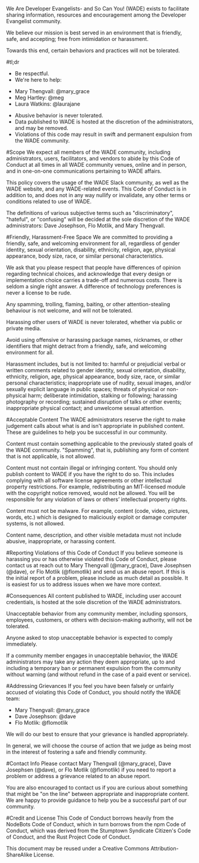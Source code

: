 We Are Developer Evangelists- and So Can You! (WADE) exists to facilitate sharing information, resources and encouragement among the Developer Evangelist community.

We believe our mission is best served in an environment that is friendly, safe, and accepting; free from intimidation or harassment.

Towards this end, certain behaviors and practices will not be tolerated.

#tl;dr
* Be respectful.
* We're here to help: 
- Mary Thengvall: @mary_grace
- Meg Hartley: @meg
- Laura Watkins: @laurajane
* Abusive behavior is never tolerated.
* Data published to WADE is hosted at the discretion of the administrators, and may be removed.
* Violations of this code may result in swift and permanent expulsion from the WADE community.

#Scope
We expect all members of the WADE community, including administrators, users, facilitators, and vendors to abide by this Code of Conduct at all times in all WADE community venues, online and in person, and in one-on-one communications pertaining to WADE affairs.

This policy covers the usage of the WADE Slack community, as well as the WADE website, and any WADE-related events. 
This Code of Conduct is in addition to, and does not in any way nullify or invalidate, any other terms or conditions related to use of WADE.

The definitions of various subjective terms such as "discriminatory", "hateful", or "confusing" will be decided at the sole discretion of the WADE administrators: Dave Josephson, Flo Motlik, and Mary Thengvall.

#Friendly, Harassment-Free Space
We are committed to providing a friendly, safe, and welcoming environment for all, regardless of gender identity, sexual orientation, disability, ethnicity, religion, age, physical appearance, body size, race, or similar personal characteristics.

We ask that you please respect that people have differences of opinion regarding technical choices, and acknowledge that every design or implementation choice carries a trade-off and numerous costs. There is seldom a single right answer. A difference of technology preferences is never a license to be rude.

Any spamming, trolling, flaming, baiting, or other attention-stealing behaviour is not welcome, and will not be tolerated.

Harassing other users of WADE is never tolerated, whether via public or private media.

Avoid using offensive or harassing package names, nicknames, or other identifiers that might detract from a friendly, safe, and welcoming environment for all.

Harassment includes, but is not limited to: harmful or prejudicial verbal or written comments related to gender identity, sexual orientation, disability, ethnicity, religion, age, physical appearance, body size, race, or similar personal characteristics; inappropriate use of nudity, sexual images, and/or sexually explicit language in public spaces; threats of physical or non-physical harm; deliberate intimidation, stalking or following; harassing photography or recording; sustained disruption of talks or other events; inappropriate physical contact; and unwelcome sexual attention.

#Acceptable Content
The WADE administrators reserve the right to make judgement calls about what is and isn't appropriate in published content. These are guidelines to help you be successful in our community.

Content must contain something applicable to the previously stated goals of the WADE community. "Spamming", that is, publishing any form of content that is not applicable, is not allowed.

Content must not contain illegal or infringing content. You should only publish content to WADE if you have the right to do so. This includes complying with all software license agreements or other intellectual property restrictions. For example, redistributing an MIT-licensed module with the copyright notice removed, would not be allowed. You will be responsible for any violation of laws or others’ intellectual property rights.

Content must not be malware. For example, content (code, video, pictures, words, etc.) which is designed to maliciously exploit or damage computer systems, is not allowed.

Content name, description, and other visible metadata must not include abusive, inappropriate, or harassing content.

#Reporting Violations of this Code of Conduct
If you believe someone is harassing you or has otherwise violated this Code of Conduct, please contact us at reach out to Mary Thengvall (@mary_grace), Dave Josephsen (@dave), or Flo Motlik (@flomotlik) and send us an abuse report. If this is the initial report of a problem, please include as much detail as possible. It is easiest for us to address issues when we have more context.

#Consequences
All content published to WADE, including user account credentials, is hosted at the sole discretion of the WADE administrators.

Unacceptable behavior from any community member, including sponsors, employees, customers, or others with decision-making authority, will not be tolerated.

Anyone asked to stop unacceptable behavior is expected to comply immediately.

If a community member engages in unacceptable behavior, the WADE administrators may take any action they deem appropriate, up to and including a temporary ban or permanent expulsion from the community without warning (and without refund in the case of a paid event or service).

#Addressing Grievances
If you feel you have been falsely or unfairly accused of violating this Code of Conduct, you should notify the WADE team:
- Mary Thengvall: @mary_grace
- Dave Josephson: @dave
- Flo Motlik: @flomotlik

We will do our best to ensure that your grievance is handled appropriately.

In general, we will choose the course of action that we judge as being most in the interest of fostering a safe and friendly community.

#Contact Info
Please contact Mary Thengvall (@mary_grace), Dave Josephsen (@dave), or Flo Motlik (@flomotlik) if you need to report a problem or address a grievance related to an abuse report.

You are also encouraged to contact us if you are curious about something that might be "on the line" between appropriate and inappropriate content. We are happy to provide guidance to help you be a successful part of our community.

#Credit and License
This Code of Conduct borrows heavily from the NodeBots Code of Conduct, which in turn borrows from the npm Code of Conduct, which was derived from the Stumptown Syndicate Citizen's Code of Conduct, and the Rust Project Code of Conduct.

This document may be reused under a Creative Commons Attribution-ShareAlike License.
